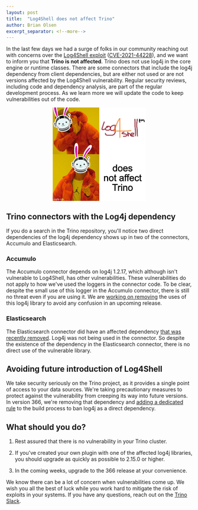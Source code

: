 ```yaml
---
layout: post
title:  "Log4Shell does not affect Trino"
author: Brian Olsen
excerpt_separator: <!--more-->
---
```


In the last few days we had a surge of folks in our community reaching out with
concerns over the [Log4Shell exploit](https://www.lunasec.io/docs/blog/log4j-zero-day/)
([CVE-2021-44228](https://cve.mitre.org/cgi-bin/cvename.cgi?name=CVE-2021-44228)),
and we want to inform you that **Trino is not affected**. Trino does not use log4j
in the core engine or runtime classes. There are some connectors that include 
the log4j dependency from client dependencies, but are either not used or are 
not versions affected by the Log4Shell vulnerability. Regular security reviews, 
including code and dependency analysis, are part of the regular development 
process. As we learn more we will update the code to keep vulnerabilities out of
the code.

<p align="center">
 <img align="center" width="50%" src="/assets/blog/log4shell/log4shell.jpeg"/>
</p>

<!--more-->

## Trino connectors with the Log4j dependency

If you do a search in the Trino repository, you'll notice two direct 
dependencies of the log4j dependency shows up in two of the connectors, Accumulo
and Elasticsearch.

### Accumulo

The Accumulo connector depends on log4j 1.2.17, which although isn't vulnerable
to Log4Shell, has other vulnerabilities. These vulnerabilities do not apply to 
how we've used the loggers in the connector code. To be clear, despite the small
use of this logger in the Accumulo connector, there is still no threat even if 
you are using it. We are [working on removing](https://github.com/trinodb/trino/issues/8781)
the uses of this log4j library to avoid any confusion in an upcoming release.

### Elasticsearch

The Elasticsearch connector did have an affected dependency 
[that was recently removed](https://github.com/trinodb/trino/commit/2018a94253d48cfdce283538855ee65950f9be3d).
Log4j was not being used in the connector. So despite the existence of the 
dependency in the Elasticsearch connector, there is no direct use of the 
vulnerable library.

## Avoiding future introduction of Log4Shell

We take security seriously on the Trino project, as it provides a single point 
of access to your data sources. We're taking precautionary measures to protect 
against the vulnerability from creeping its way into future versions. In version
366, we're removing that dependency and [adding a dedicated rule](https://github.com/trinodb/trino/commit/10ba96c63ed3875d9dcca335e49bc73f5c0a6a8c)
to the build process to ban log4j as a direct dependency.

## What should you do?

1. Rest assured that there is no vulnerability in your Trino cluster. 

2. If you've created your own plugin with one of the affected log4j libraries, 
you should upgrade as quickly as possible to 2.15.0 or higher. 

3. In the coming weeks, upgrade to the 366 release at your convenience.

We know there can be a lot of concern when vulnerabilities come up. We wish you
all the best of luck while you work hard to mitigate the risk of exploits in 
your systems. If you have any questions, reach out on the [Trino Slack](https://trino.io/slack.html).